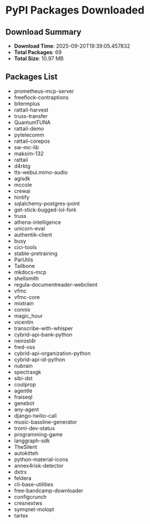 # PyPI Packages Downloaded

## Download Summary
- **Download Time**: 2025-09-20T19:39:05.457832
- **Total Packages**: 69
- **Total Size**: 10.97 MB

## Packages List
- prometheus-mcp-server
- freeflock-contraptions
- bitermplus
- rattail-harvest
- truss-transfer
- QuantumTUNA
- rattail-demo
- pytelecomm
- rattail-corepos
- sw-mc-lib
- maksim-132
- rattail
- d4rktg
- tts-webui.mimo-audio
- agisdk
- mccole
- crewai
- hintify
- sqlalchemy-postgres-point
- get-stick-bugged-lol-fork
- truss
- athena-intelligence
- unicorn-eval
- authentik-client
- busy
- cici-tools
- stable-pretraining
- ParUtils
- Tailbone
- mkdocs-mcp
- shellsmith
- regula-documentreader-webclient
- vfmc
- vfmc-core
- mixtrain
- connix
- magic_hour
- vicentin
- transcribe-with-whisper
- cybrid-api-bank-python
- neirost4r
- fred-oss
- cybrid-api-organization-python
- cybrid-api-id-python
- nubrain
- spectraxgk
- sibi-dst
- coolprop
- agentle
- fraiseql
- genebot
- any-agent
- django-twilio-call
- music-bassline-generator
- troml-dev-status
- programming-game
- langgraph-sdk
- TheSilent
- autokitteh
- python-material-icons
- annex4risk-detector
- dxtrx
- feldera
- cli-base-utilities
- free-bandcamp-downloader
- configcrunch
- cresnextws
- symqnet-molopt
- tartex
